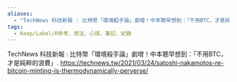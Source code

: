 ```yaml
---
aliases:
  - "TechNews 科技新報 : 比特幣「環境殺手論」劇增！中本聰早想到：「不用BTC，才是純粹的浪費」"
tags:
  - Keep/Label/R參考、想法、心得、筆記、紀錄
---
```


TechNews 科技新報 : 比特幣「環境殺手論」劇增！中本聰早想到：「不用BTC，才是純粹的浪費」.
https://technews.tw/2021/03/24/satoshi-nakamotos-re-bitcoin-minting-is-thermodynamically-perverse/